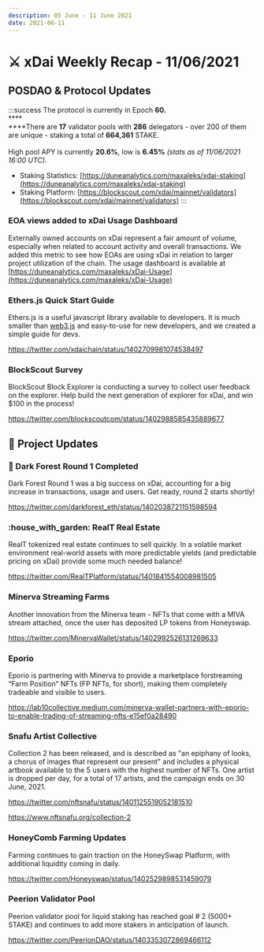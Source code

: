 ```yaml
---
description: 05 June - 11 June 2021
date: 2021-06-11
---
```


# ⚔️ xDai Weekly Recap - 11/06/2021

## POSDAO & Protocol Updates

:::success
The protocol is currently in Epoch **60.**\
****\
****There are **17** validator pools with **286** delegators - over 200 of them are unique - staking a total of **664,361** STAKE.\
\
High pool APY is currently **20.6%**, low is **6.45%** _(stats as of 11/06/2021 16:00 UTC)_.

* Staking Statistics: [https://duneanalytics.com/maxaleks/xdai-staking](https://duneanalytics.com/maxaleks/xdai-staking)
* Staking Platform: [https://blockscout.com/xdai/mainnet/validators](https://blockscout.com/xdai/mainnet/validators)
:::

### EOA views added to xDai Usage Dashboard

Externally owned accounts on xDai represent a fair amount of volume, especially when related to account activity and overall transactions. We added this metric to see how EOAs are using xDai in relation to larger project utilization of the chain. The usage dashboard is available at [https://duneanalytics.com/maxaleks/xDai-Usage](https://duneanalytics.com/maxaleks/xDai-Usage)

### Ethers.js Quick Start Guide

Ethers.js is a useful javascript library available to developers. It is much smaller than [web3.js](https://web3js.readthedocs.io/en/v1.3.4/) and easy-to-use for new developers, and we created a simple guide for devs.

https://twitter.com/xdaichain/status/1402709981074538497

### BlockScout Survey

BlockScout Block Explorer is conducting a survey to collect user feedback on the explorer. Help build the next generation of explorer for xDai, and win $100 in the process!

https://twitter.com/blockscoutcom/status/1402988585435889677

## :butterfly: Project Updates

### :satellite: Dark Forest Round 1 Completed

Dark Forest Round 1 was a big success on xDai, accounting for a big increase in transactions, usage and users. Get ready, round 2 starts shortly!

https://twitter.com/darkforest_eth/status/1402038721151598594

### :house\_with\_garden: RealT Real Estate

RealT tokenized real estate continues to sell quickly. In a volatile market environment real-world assets with more predictable yields (and predictable pricing on xDai) provide some much needed balance!

https://twitter.com/RealTPlatform/status/1401841554008981505

### Minerva Streaming Farms

Another innovation from the Minerva team -  NFTs that come with a MIVA stream attached, once the user has deposited LP tokens from Honeyswap.

https://twitter.com/MinervaWallet/status/1402992526131269633

### Eporio

Eporio is partnering with Minerva to provide a marketplace forstreaming “Farm Position” NFTs (FP NFTs, for short), making them completely tradeable and visible to users.

https://lab10collective.medium.com/minerva-wallet-partners-with-eporio-to-enable-trading-of-streaming-nfts-e15ef0a28490

### Snafu Artist Collective

Collection 2 has been released, and is described as "an epiphany of looks, a chorus of images that represent our present" and includes a physical artbook available to the 5 users with the highest number of NFTs. One artist is dropped per day, for a total of 17 artists, and the campaign ends on 30 June, 2021.

https://twitter.com/nftsnafu/status/1401125519052181510

https://www.nftsnafu.org/collection-2

### HoneyComb Farming Updates

Farming continues to gain traction on the HoneySwap Platform, with additional liquidity coming in daily.

https://twitter.com/Honeyswap/status/1402529898531459079

### Peerion Validator Pool

Peerion validator pool for liquid staking has reached goal # 2 (5000+ STAKE) and continues to add more stakers in anticipation of launch.

https://twitter.com/PeerionDAO/status/1403353072869466112









